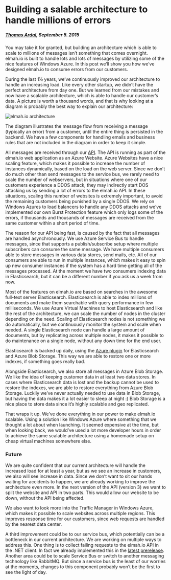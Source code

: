 # Building a salable architecture to handle millions of errors

##### [Thomas Ardal](http://elmah.io/about/), September 5. 2015

You may take it for granted, but building an architecture which is able to scale to millions of messages isn’t something that comes overnight. elmah.io is built to handle lots and lots of messages by utilizing some of the nice features of Windows Azure. In this post we’ll show you how we’ve designed elmah.io to consume errors from our customers.

During the last 1½ years, we’ve continuously improved our architecture to handle an increasing load. Like every other startup, we didn’t have the perfect architecture from day one. But we learned from our mistakes and now have a scalable architecture, which is able to handle our customer’s data. A picture is worth a thousand words, and that is why looking at a diagram is probably the best way to explain our architecture:

![elmah.io architecture](images/elmahioarchitecture.png)

The diagram illustrates the message flow from receiving a message (typically an error) from a customer, until the entire thing is persisted in the backend. We have a few components for handling emails and business rules that are not included in the diagram in order to keep it simple.

All messages are received through our [API](https://elmah.io/api/v2). The API is running as part of the elmah.io web application as an Azure Website. Azure Websites have a nice scaling feature, which makes it possible to increase the number of instances dynamically, based on the load on the web server. Since we don’t do much other than send messages to the service bus, we rarely need to scale the number of webservers, but in situations where one of our customers experience a DDOS attack, they may indirectly start DOS attacking us by sending a lot of errors to the elmah.io API. In these situations, scaling this number of websites is extremely important, to avoid the remaining customers being punished by a single DDOS. We rely on Windows Azures to load balancers to handle any DDOS attacks and we’ve implemented our own Burst Protection feature which only logs some of the errors, if thousands and thousands of messages are received from the same customer within a short period of time.

The reason for our API being fast, is caused by the fact that all messages are handled asynchronously. We use Azure Service Bus to handle messages, since that supports a publish/subscribe setup where multiple subscribers can consume the same message. We have multiple consumers able to store messages in various data stores, send mails, etc. All of our consumers are able to run in multiple instances, which makes it easy to spin up new consumer instances if the system has a hard time getting all of the messages processed. At the moment we have two consumers indexing data in Elasticsearch, but it can be a different number if you ask us a week from now.

Most of the features on elmah.io are based on searches in the awesome full-text server Elasticsearch. Elasticsearch is able to index millions of documents and make them searchable with query performance in few milliseconds. We use Azure Virtual Machines to host Elasticsearch and like the rest of the architecture, we can scale the number of nodes in the cluster depending on the need. Scaling of Elasticsearch nodes is not something we do automatically, but we continuously monitor the system and scale when needed. A single Elasticsearch node can handle a large amount of documents, but by replicating across multiple nodes, it makes it possible to do maintenance on a single node, without any down time for the end user.

Elasticsearch is backed up daily, using the [Azure plugin](https://github.com/elastic/elasticsearch-cloud-azure) for Elasticsearch and Azure Blob Storage. This way we are able to restore one or more indexes, if something goes really bad.

Alongside Elasticsearch, we also store all messages in Azure Blob Storage. We like the idea of keeping customer data in at least two data stores. In cases where Elasticsearch data is lost and the backup cannot be used to restore the indexes, we are able to restore everything from Azure Blob Storage. Luckily we’ve never actually needed to use data in Blob Storage, but having the data makes it a lot easier to sleep at night :) Blob Storage is a nice place to store data since it’s highly scalable and geo replicated.

That wraps it up. We’ve done everything in our power to make elmah.io scalable. Using a solution like Windows Azure where something that we thought a lot about when launching. It seemed expensive at the time, but when looking back, we would’ve used a lot more developer hours in order to achieve the same scalable architecture using a homemade setup on cheap virtual machines somewhere else.

### Future

We are quite confident that our current architecture will handle the increased load for at least a year, but as we see an increase in customers, we also will see increase in data. Since we don’t want to sit our hands waiting for accidents to happen, we are already working to improve the architecture even more. In the next version of the API (version 3) we want to split the website and API in two parts. This would allow our website to be down, without the API being affected.

We also want to look more into the Traffic Manager in Windows Azure, which makes it possible to scale websites across multiple regions. This improves response time for our customers, since web requests are handled by the nearest data center.

A third improvement could be to our service bus, which potentially can be a bottleneck in our current architecture. We are working on multiple ways to address this. One thing is to collect failing requests to the elmah.io API in the .NET client. In fact we already implemented this in the [latest prerelease](https://www.nuget.org/packages/elmah.io/2.1.6-beta). Another area could be to scale Service Bus or switch to another messaging technology like RabbitMQ. But since a service bus is the least of our worries at the moments, changes to this component probably won’t be the first to see the light of day.

